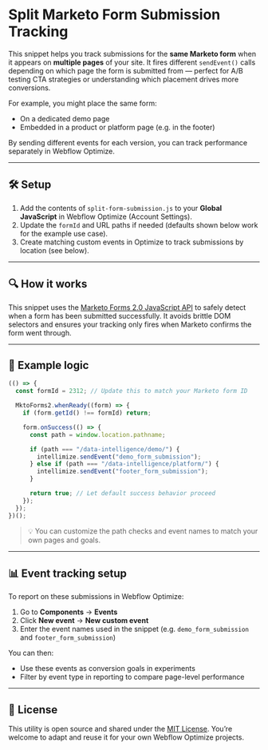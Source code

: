 # Split Marketo Form Submission Tracking

This snippet helps you track submissions for the **same Marketo form** when it appears on **multiple pages** of your site. It fires different `sendEvent()` calls depending on which page the form is submitted from — perfect for A/B testing CTA strategies or understanding which placement drives more conversions.

For example, you might place the same form:

- On a dedicated demo page
- Embedded in a product or platform page (e.g. in the footer)

By sending different events for each version, you can track performance separately in Webflow Optimize.

---

## 🛠 Setup

1. Add the contents of `split-form-submission.js` to your **Global JavaScript** in Webflow Optimize (Account Settings).
2. Update the `formId` and URL paths if needed (defaults shown below work for the example use case).
3. Create matching custom events in Optimize to track submissions by location (see below).

---

## 🔍 How it works

This snippet uses the [Marketo Forms 2.0 JavaScript API](https://developers.marketo.com/javascript-api/forms/) to safely detect when a form has been submitted successfully. It avoids brittle DOM selectors and ensures your tracking only fires when Marketo confirms the form went through.

---

## 🧪 Example logic

```js
(() => {
  const formId = 2312; // Update this to match your Marketo form ID

  MktoForms2.whenReady((form) => {
    if (form.getId() !== formId) return;

    form.onSuccess(() => {
      const path = window.location.pathname;

      if (path === "/data-intelligence/demo/") {
        intellimize.sendEvent("demo_form_submission");
      } else if (path === "/data-intelligence/platform/") {
        intellimize.sendEvent("footer_form_submission");
      }

      return true; // Let default success behavior proceed
    });
  });
})();
```

> 💡 You can customize the path checks and event names to match your own pages and goals.

---

## 📊 Event tracking setup

To report on these submissions in Webflow Optimize:

1. Go to **Components** → **Events**
2. Click **New event** → **New custom event**
3. Enter the event names used in the snippet (e.g. `demo_form_submission` and `footer_form_submission`)

You can then:

- Use these events as conversion goals in experiments
- Filter by event type in reporting to compare page-level performance

---

## 📄 License

This utility is open source and shared under the [MIT License](../LICENSE). You’re welcome to adapt and reuse it for your own Webflow Optimize projects.

